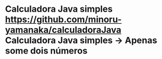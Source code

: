 # Calculadora Java simples https://github.com/minoru-yamanaka/calculadoraJava Calculadora Java simples -> Apenas some dois números
